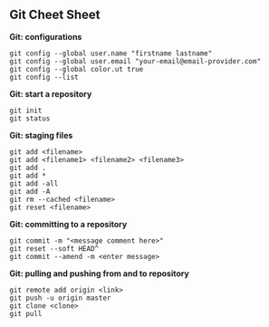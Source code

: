 ## Git Cheet Sheet

**Git: configurations**
```git
git config --global user.name "firstname lastname"
git config --global user.email "your-email@email-provider.com"
git config --global color.ut true
git config --list
```


**Git: start a repository**
```git
git init
git status
```


**Git: staging files**
```git
git add <filename>
git add <filename1> <filename2> <filename3>
git add .
git add *
git add -all
git add -A
git rm --cached <filename>
git reset <filename>
```


**Git: committing to a repository**
```git
git commit -m "<message comment here>"
git reset --soft HEAD^
git commit --amend -m <enter message>
```


**Git: pulling and pushing from and to repository**
```git
git remote add origin <link>
git push -u origin master
git clone <clone>
git pull
```